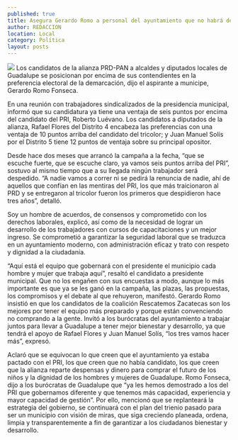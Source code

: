 ```yaml
---
published: true
title: Asegura Gerardo Romo a personal del ayuntamiento que no habrá despidos
author: REDACCION
location: Local
category: Política
layout: posts
---
```


![](http://i.imgur.com/g8SPiYam.jpg)
Los candidatos de la alianza PRD-PAN a alcaldes y diputados locales de Guadalupe se posicionan por encima de sus contendientes en la preferencia electoral de la demarcación, dijo el aspirante a municipe, Gerardo Romo Fonseca.

En una reunión con trabajadores sindicalizados de la presidencia municipal, informó que su candidatura ya tiene una ventaja de seis puntos por encima del candidato del PRI, Roberto Luévano.
Los candidatos a diputados de la alianza, Rafael Flores del Distrito 4 encabeza las preferencias con una ventaja de 10 puntos arriba del candidato del tricolor; y Juan Manuel Solís por el Distrito 5 tiene 12 puntos de ventaja sobre su principal opositor.

Desde hace dos meses que arrancó la campaña a la fecha, “que se escuche fuerte, que se escuche claro, ya vamos seis puntos arriba del PRI”, sostuvo al mismo tiempo que a su llegada ningún trabajador será despedido.
“A nadie vamos a correr ni se pedirá la renuncia de nadie, ahí de aquellos que confían en las mentiras del PRI, los que más traicionaron al PRD y se entregaron al tricolor fueron los primeros que despidieron hace tres años”, detalló.

Soy un hombre de acuerdos, de consensos y comprometido con los derechos laborales, explicó, así como de la necesidad de lograr un desarrollo de los trabajadores con cursos de capacitaciones y un mejor ingreso.
Se comprometió a garantizar la seguridad laboral que se traduzca en un ayuntamiento moderno, con administración eficaz y trato con respeto y dignidad a la ciudadanía.

“Aquí está el equipo que gobernará con el presidente el municipio cada hombre y mujer que trabaja aquí”, resaltó el candidato a presidente municipal.
Que no los engañen con sus encuestas a modo, aunque lo más importante es que ya se les ganó en la campaña, las plazas, las propuestas, los compromisos y el debate al que rehuyeron, manifestó.
Gerardo Romo insistió en que los candidatos de la coalición Rescatemos Zacatecas son los mejores por tener el equipo más preparado y porque están convenciendo no comprando a la gente.
Invitó a los burócratas del ayuntamiento a trabajar juntos para llevar a Guadalupe a tener mejor bienestar y desarrollo, ya que tendrá el apoyo de Rafael Flores y Juan Manuel Solís, “los tres vamos hacer más”, expresó.

Aclaró que se equivocan lo que creen que el ayuntamiento ya estaba pactado con el PRI, los que creen que no había candidato, los que creen que la alianza reparte despensas y dinero para comprar el futuro de los niños y la dignidad de los hombres y mujeres de Guadalupe.
Romo Fonseca, dijo a los burócratas de Guadalupe que “ya les hemos demostrado a los del PRI que gobernamos diferente y que tenemos más capacidad, experiencia y mayor capacidad de gestión”. 
Por ello, mencionó que se replanteará la estrategia del gobierno, se continuará con el plan del trienio pasado para ser un municipio con visión de miras, que siga creciendo planeada, ordena, limpia y  transparentemente a fin de garantizar a los ciudadanos bienestar y desarrollo.

